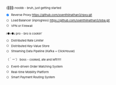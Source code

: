 <span style="font-size: 8px;">
  
(ﾟ⊿ﾟ) noobb - bruh, just getting started  

- [x] Reverse Proxy https://github.com/ssenthilnathan3/rpxy.git
- [ ] Load Balancer (inprogress) https://github.com/ssenthilnathan3/loba.git
- [ ] VPN or Firewall  

ɾ⚈▿⚈ɹ pro - bro is cookin'  

- [ ] Distributed Rate Limiter  
- [ ] Distributed Key-Value Store  
- [ ] Streaming Data Pipeline (Kafka + ClickHouse)  

（｀ー´） boss - cooked, ate and left!!!!!  

- [ ] Event-driven Order Matching System  
- [ ] Real-time Mobility Platform  
- [ ] Smart Payment Routing System  

</span>
